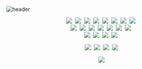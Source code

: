 ![header](https://capsule-render.vercel.app/api?type=waving&color=3d506e&height=180&section=header&text=H43RO&fontSize=70&fontColor=FFFFFF&fontAlign=50&fontAlignY=40&animation=fadeIn)

<p align="center">
  <img src="https://img.shields.io/badge/Android-3DDC84?style=for-the-badge&logo=Android&logoColor=white"/>&nbsp 
  <img src="https://img.shields.io/badge/Kotlin-0095D5?style=for-the-badge&logo=Kotlin&logoColor=white"/>&nbsp 
  <img src="https://img.shields.io/badge/Java-007396?style=for-the-badge&logo=Java&logoColor=white"/>&nbsp 
  <img src="https://img.shields.io/badge/C++-00599C?style=for-the-badge&logo=C%2B%2B&logoColor=white"/>&nbsp
  <img src="https://img.shields.io/badge/Python-3766AB?style=for-the-badge&logo=Python&logoColor=white"/>&nbsp 
  <img src="https://img.shields.io/badge/HTML5-E34F26?style=for-the-badge&logo=HTML5&logoColor=white"/>&nbsp 
  <img src="https://img.shields.io/badge/CSS3-1572B6?style=for-the-badge&logo=CSS3&logoColor=white"/>&nbsp
  <img src="https://img.shields.io/badge/JavaScript-F7DF1E?style=for-the-badge&logo=JavaScript&logoColor=white"/>&nbsp<br>
  <img src="https://img.shields.io/badge/Android Studio-3DDC84?style=for-the-badge&logo=Android-Studio&logoColor=white"/>&nbsp 
  <img src="https://img.shields.io/badge/IntelliJ-000000?style=for-the-badge&logo=IntelliJ-IDEA&logoColor=white"/>&nbsp 
  <img src="https://img.shields.io/badge/PyCharm-3766AB?style=for-the-badge&logo=PyCharm&logoColor=white"/>&nbsp 
  <img src="https://img.shields.io/badge/VS Code-007ACC?style=for-the-badge&logo=Visual-Studio-Code&logoColor=white"/>&nbsp 
  <img src="https://img.shields.io/badge/Git-F05032?style=for-the-badge&logo=Git&logoColor=white"/>&nbsp 
  <img src="https://img.shields.io/badge/GitHub-181717?style=for-the-badge&logo=GitHub&logoColor=white"/>&nbsp 
  <img src="https://img.shields.io/badge/Apple-000000?style=for-the-badge&logo=Apple&logoColor=white"/>&nbsp<br>
  <img src="https://img.shields.io/badge/Photoshop-31A8FF?style=for-the-badge&logo=Adobe-Photoshop&logoColor=white"/>&nbsp 
  <img src="https://img.shields.io/badge/Illustrator-FF9A00?style=for-the-badge&logo=Adobe-Illustrator&logoColor=white"/>&nbsp 
  <img src="https://img.shields.io/badge/After Effects-9999FF?style=for-the-badge&logo=Adobe-After-Effects&logoColor=white"/>&nbsp 
  <img src="https://img.shields.io/badge/Premiere Pro-9999FF?style=for-the-badge&logo=Adobe-Premiere-Pro&logoColor=white"/>&nbsp 
</p>
<p align="center">
  <a href="https://velog.io/@haero_kim"><img src="https://img.shields.io/badge/Tech%20Blog-11B48A?style=flat-square&logo=Vimeo&logoColor=white&link=https://velog.io/@haero_kim"/></a>&nbsp
  <a href="https://www.instagram.com/haero_kim/"><img src="https://img.shields.io/badge/Instagram-E4405F?style=flat-square&logo=Instagram&logoColor=white&link=https://www.instagram.com/haero_kim/"/></a>&nbsp
  <a href="https://www.facebook.com/profile.php?id=100003985802298/"><img src="https://img.shields.io/badge/Facebook-1877F2?style=flat-square&logo=Facebook&logoColor=white&link=https://www.facebook.com/profile.php?id=100003985802298/"/></a>&nbsp
  <a href="https://www.linkedin.com/in/h43ro/"><img src="https://img.shields.io/badge/LinkedIn-0A66C2?style=flat-square&logo=LinkedIn&logoColor=white&link=https://www.linkedin.com/in/h43ro/"/></a>
</p>

<p align="center">
  <p align="center">
  <a href="https://hits.seeyoufarm.com"><img src="https://hits.seeyoufarm.com/api/count/incr/badge.svg?url=https%3A%2F%2Fgithub.com%2FH43RO&count_bg=%237c97c2&title_bg=%2386757E&icon=github.svg&icon_color=%23ffffff&title=hits&edge_flat=true"/></a>
</p>
</p>
